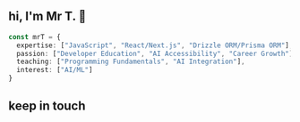 ## hi, I'm Mr T. 👋

```ts
const mrT = {
  expertise: ["JavaScript", "React/Next.js", "Drizzle ORM/Prisma ORM"],
  passion: ["Developer Education", "AI Accessibility", "Career Growth"],
  teaching: ["Programming Fundamentals", "AI Integration"],
  interest: ["AI/ML"]
}
```

## keep in touch
